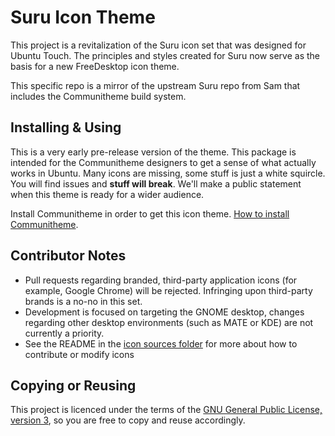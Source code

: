 # Suru Icon Theme

This project is a revitalization of the Suru icon set that was designed for Ubuntu Touch. The principles and styles created for Suru now serve as the basis for a new FreeDesktop icon theme.

This specific repo is a mirror of the upstream Suru repo from Sam that includes the Communitheme build system.

## Installing & Using

This is a very early pre-release version of the theme. This package is intended for the Communitheme designers to get a sense of what actually works in Ubuntu. Many icons are missing, some stuff is just a white squircle. You will find issues and **stuff will break**. We'll make a public statement when this theme is ready for a wider audience.

Install Communitheme in order to get this icon theme. [How to install Communitheme](https://github.com/Ubuntu/gnome-shell-communitheme/blob/master/README.md).

## Contributor Notes

- Pull requests regarding branded, third-party application icons (for example, Google Chrome) will be rejected. Infringing upon third-party brands is a no-no in this set.
- Development is focused on targeting the GNOME desktop, changes regarding other desktop environments (such as MATE or KDE) are not currently a priority.
- See the README in the [icon sources folder](/src) for more about how to contribute or modify icons

## Copying or Reusing

This project is licenced under the terms of the [GNU General Public License, version 3](https://www.gnu.org/licenses/gpl-3.0.txt), so you are free to copy and reuse accordingly.
